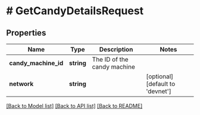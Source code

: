 # # GetCandyDetailsRequest

## Properties

Name | Type | Description | Notes
------------ | ------------- | ------------- | -------------
**candy_machine_id** | **string** | The ID of the candy machine |
**network** | **string** |  | [optional] [default to 'devnet']

[[Back to Model list]](../../README.md#models) [[Back to API list]](../../README.md#endpoints) [[Back to README]](../../README.md)
